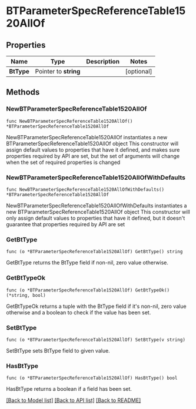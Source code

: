 # BTParameterSpecReferenceTable1520AllOf

## Properties

Name | Type | Description | Notes
------------ | ------------- | ------------- | -------------
**BtType** | Pointer to **string** |  | [optional] 

## Methods

### NewBTParameterSpecReferenceTable1520AllOf

`func NewBTParameterSpecReferenceTable1520AllOf() *BTParameterSpecReferenceTable1520AllOf`

NewBTParameterSpecReferenceTable1520AllOf instantiates a new BTParameterSpecReferenceTable1520AllOf object
This constructor will assign default values to properties that have it defined,
and makes sure properties required by API are set, but the set of arguments
will change when the set of required properties is changed

### NewBTParameterSpecReferenceTable1520AllOfWithDefaults

`func NewBTParameterSpecReferenceTable1520AllOfWithDefaults() *BTParameterSpecReferenceTable1520AllOf`

NewBTParameterSpecReferenceTable1520AllOfWithDefaults instantiates a new BTParameterSpecReferenceTable1520AllOf object
This constructor will only assign default values to properties that have it defined,
but it doesn't guarantee that properties required by API are set

### GetBtType

`func (o *BTParameterSpecReferenceTable1520AllOf) GetBtType() string`

GetBtType returns the BtType field if non-nil, zero value otherwise.

### GetBtTypeOk

`func (o *BTParameterSpecReferenceTable1520AllOf) GetBtTypeOk() (*string, bool)`

GetBtTypeOk returns a tuple with the BtType field if it's non-nil, zero value otherwise
and a boolean to check if the value has been set.

### SetBtType

`func (o *BTParameterSpecReferenceTable1520AllOf) SetBtType(v string)`

SetBtType sets BtType field to given value.

### HasBtType

`func (o *BTParameterSpecReferenceTable1520AllOf) HasBtType() bool`

HasBtType returns a boolean if a field has been set.


[[Back to Model list]](../README.md#documentation-for-models) [[Back to API list]](../README.md#documentation-for-api-endpoints) [[Back to README]](../README.md)


